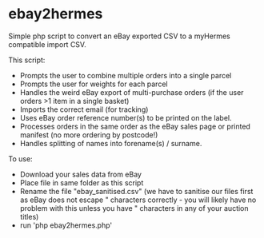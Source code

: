 ebay2hermes
===========

Simple php script to convert an eBay exported CSV to a myHermes compatible import CSV.

This script: 
  * Prompts the user to combine multiple orders into a single parcel
  * Prompts the user for weights for each parcel
  * Handles the weird eBay export of multi-purchase orders (if the user orders >1 item in a single basket)
  * Imports the correct email (for tracking)
  * Uses eBay order reference number(s) to be printed on the label. 
  * Processes orders in the same order as the eBay sales page or printed manifest (no more ordering by postcode!)
  * Handles splitting of names into forename(s) / surname.
  
To use:
  * Download your sales data from eBay
  * Place file in same folder as this script
  * Rename the file "ebay_sanitised.csv" (we have to sanitise our files first as eBay does not escape " characters correctly - you will likely have no problem with this unless you have " characters in any of your auction titles)
  * run 'php ebay2hermes.php'

